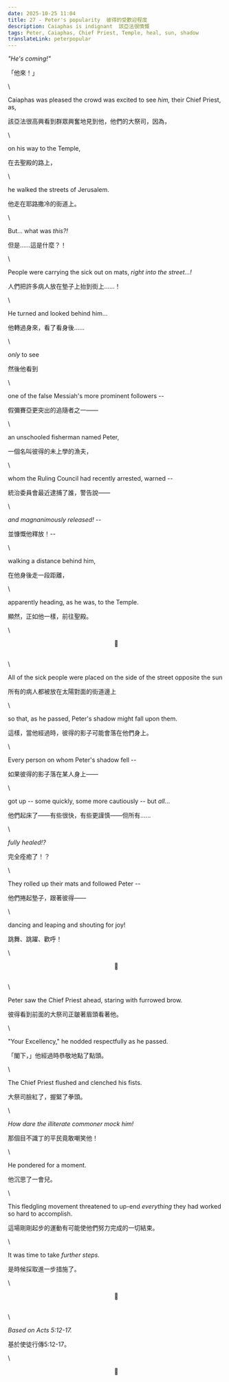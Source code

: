 ```yaml
---
date: 2025-10-25 11:04
title: 27 - Peter's popularity  彼得的受歡迎程度
description: Caiaphas is indignant  該亞法很憤慨
tags: Peter, Caiaphas, Chief Priest, Temple, heal, sun, shadow
translateLink: peterpopular
---
```


*"He's coming!"*

「他來！」

\

Caiaphas was pleased the crowd was excited to see *him,* their Chief Priest, as,

該亞法很高興看到群眾興奮地見到他，他們的大祭司，因為，

\

on his way to the Temple,

在去聖殿的路上，

\

he walked the streets of Jerusalem.

他走在耶路撒冷的街道上。

\

But... what was *this?!*

但是......這是什麼？！

\

People were carrying the sick out on mats, *right into the street...!*

人們把許多病人放在墊子上抬到街上……！

\

He turned and looked behind him...

他轉過身來，看了看身後......

\

*only* to see 

然後他看到

\

one of the false Messiah's more prominent followers --

假彌賽亞更突出的追隨者之一——

\

an unschooled fisherman named Peter, 

一個名叫彼得的未上學的漁夫，

\

whom the Ruling Council had recently arrested, warned --

統治委員會最近逮捕了誰，警告說——

\

*and magnanimously released! --*

並慷慨他釋放！--

\

walking a distance behind him,

在他身後走一段距離，

\

apparently heading, as he was, to the Temple. 

顯然，正如他一樣，前往聖殿。

\

<center>💠</center>

\
\

All of the sick people were placed on the side of the street opposite the sun

所有的病人都被放在太陽對面的街道邊上

\

so that, as he passed, Peter's shadow might fall upon them.

這樣，當他經過時，彼得的影子可能會落在他們身上。

\

Every person on whom Peter's shadow fell --

如果彼得的影子落在某人身上——

\

got up -- some quickly, some more cautiously -- but *all*...

他們起床了——有些很快，有些更謹慎——但所有......

\

*fully healed!?*

完全痊癒了！？

\

They rolled up their mats and followed Peter --

他們捲起墊子，跟著彼得——

\

dancing and leaping and shouting for joy!

跳舞、跳躍、歡呼！

\

<center>💠</center>

\
\

Peter saw the Chief Priest ahead, staring with furrowed brow.

彼得看到前面的大祭司正皺著眉頭看著他。

\

"Your Excellency," he nodded respectfully as he passed. 

「閣下，」他經過時恭敬地點了點頭。

\

The Chief Priest flushed and clenched his fists. 

大祭司臉紅了，握緊了拳頭。

\

*How dare the illiterate commoner mock him!*

那個目不識丁的平民竟敢嘲笑他！

\

He pondered for a moment.

他沉思了一會兒。

\

This fledgling movement threatened to up-end *everything* they had worked so hard to accomplish. 

這場剛剛起步的運動有可能使他們努力完成的一切結束。

\

It was time to take *further steps.*

是時候採取進一步措施了。

\

<center>💠</center>

\
\

*Based on Acts 5:12-17.*

基於使徒行傳5:12-17。

\

<center>💠</center>
